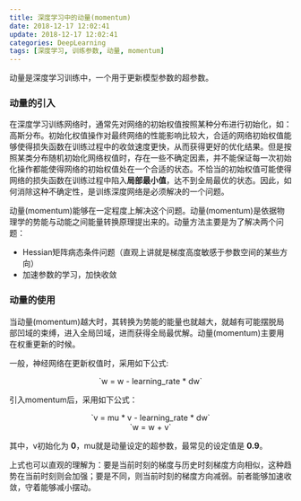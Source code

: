 ```yaml
---
title: 深度学习中的动量(momentum)
date: 2018-12-17 12:02:41
update: 2018-12-17 12:02:41
categories: DeepLearning
tags: [深度学习, 训练参数, 动量, momentum]
---
```


动量是深度学习训练中，一个用于更新模型参数的超参数。

<!--more-->

### 动量的引入

在深度学习训练网络时，通常先对网络的初始权值按照某种分布进行初始化，如：高斯分布。初始化权值操作对最终网络的性能影响比较大，合适的网络初始权值能够使得损失函数在训练过程中的收敛速度更快，从而获得更好的优化结果。但是按照某类分布随机初始化网络权值时，存在一些不确定因素，并不能保证每一次初始化操作都能使得网络的初始权值处在一个合适的状态。不恰当的初始权值可能使得网络的损失函数在训练过程中陷入**局部最小值**，达不到全局最优的状态。因此，如何消除这种不确定性，是训练深度网络是必须解决的一个问题。 


动量(momentum)能够在一定程度上解决这个问题。动量(momentum)是依据物理学的势能与动能之间能量转换原理提出来的。动量方法主要是为了解决两个问题：

* Hessian矩阵病态条件问题（直观上讲就是梯度高度敏感于参数空间的某些方向）
* 加速参数的学习，加快收敛

### 动量的使用

当动量(momentum)越大时，其转换为势能的能量也就越大，就越有可能摆脱局部凹域的束缚，进入全局凹域，进而获得全局最优解。动量(momentum)主要用在权重更新的时候。

一般，神经网络在更新权值时，采用如下公式:
<center>
`w = w - learning_rate * dw`
</center>

引入momentum后，采用如下公式：
<center>
`v = mu * v - learning_rate * dw`
</center>

<center>
`w = w + v`
</center>

其中，v初始化为 **0**，mu就是动量设定的超参数，最常见的设定值是 **0.9**。

上式也可以直观的理解为：要是当前时刻的梯度与历史时刻梯度方向相似，这种趋势在当前时刻则会加强；要是不同，则当前时刻的梯度方向减弱。前者能够加速收敛，守着能够减小摆动。